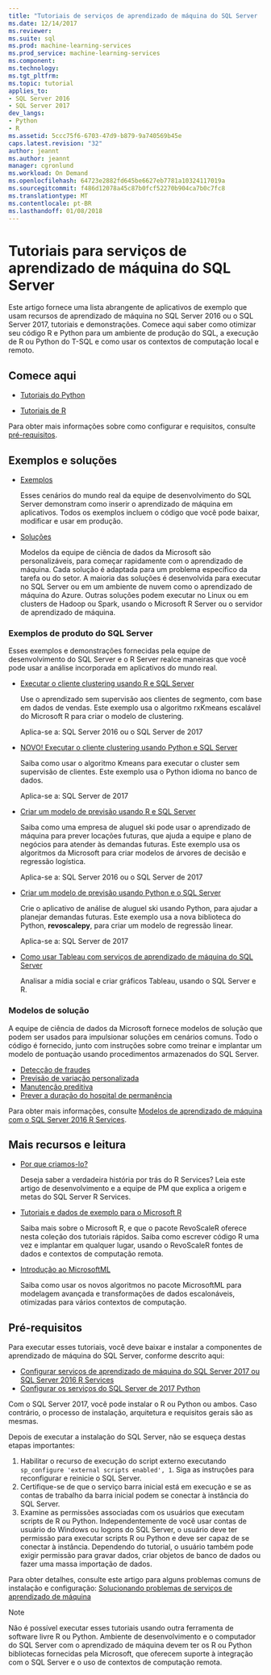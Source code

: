 ```yaml
---
title: "Tutoriais de serviços de aprendizado de máquina do SQL Server | Microsoft Docs"
ms.date: 12/14/2017
ms.reviewer: 
ms.suite: sql
ms.prod: machine-learning-services
ms.prod_service: machine-learning-services
ms.component: 
ms.technology: 
ms.tgt_pltfrm: 
ms.topic: tutorial
applies_to:
- SQL Server 2016
- SQL Server 2017
dev_langs:
- Python
- R
ms.assetid: 5ccc75f6-6703-47d9-b879-9a740569b45e
caps.latest.revision: "32"
author: jeannt
ms.author: jeannt
manager: cgronlund
ms.workload: On Demand
ms.openlocfilehash: 64723e2882fd645be6627eb7781a10324117019a
ms.sourcegitcommit: f486d12078a45c87b0fcf52270b904ca7b0c7fc8
ms.translationtype: MT
ms.contentlocale: pt-BR
ms.lasthandoff: 01/08/2018
---
```

# <a name="tutorials-for-sql-server-machine-learning-services"></a>Tutoriais para serviços de aprendizado de máquina do SQL Server

Este artigo fornece uma lista abrangente de aplicativos de exemplo que usam recursos de aprendizado de máquina no SQL Server 2016 ou o SQL Server 2017, tutoriais e demonstrações. Comece aqui saber como otimizar seu código R e Python para um ambiente de produção do SQL, a execução de R ou Python do T-SQL e como usar os contextos de computação local e remoto.

## <a name="start-here"></a>Comece aqui

+ [Tutoriais do Python](../tutorials/sql-server-python-tutorials.md)

+ [Tutoriais de R](../tutorials/sql-server-r-tutorials.md)

Para obter mais informações sobre como configurar e requisitos, consulte [pré-requisitos](#bkmk_prerequisites).

## <a name="samples-and-solutions"></a>Exemplos e soluções

+ [Exemplos](#bkmk_samples) 

    Esses cenários do mundo real da equipe de desenvolvimento do SQL Server demonstram como inserir o aprendizado de máquina em aplicativos. Todos os exemplos incluem o código que você pode baixar, modificar e usar em produção.

+ [Soluções](#bkmk_solutions) 

    Modelos da equipe de ciência de dados da Microsoft são personalizáveis, para começar rapidamente com o aprendizado de máquina. Cada solução é adaptada para um problema específico da tarefa ou do setor. A maioria das soluções é desenvolvida para executar no SQL Server ou em um ambiente de nuvem como o aprendizado de máquina do Azure. Outras soluções podem executar no Linux ou em clusters de Hadoop ou Spark, usando o Microsoft R Server ou o servidor de aprendizado de máquina.

### <a name ="bkmk_samples"></a>Exemplos de produto do SQL Server

Esses exemplos e demonstrações fornecidas pela equipe de desenvolvimento do SQL Server e o R Server realce maneiras que você pode usar a análise incorporada em aplicativos do mundo real.

+ [Executar o cliente clustering usando R e SQL Server](https://microsoft.github.io/sql-ml-tutorials/R/customerclustering/)

  Use o aprendizado sem supervisão aos clientes de segmento, com base em dados de vendas. Este exemplo usa o algoritmo rxKmeans escalável do Microsoft R para criar o modelo de clustering. 
  
  Aplica-se a: SQL Server 2016 ou o SQL Server de 2017

+ [NOVO! Executar o cliente clustering usando Python e SQL Server](https://microsoft.github.io/sql-ml-tutorials/python/customerclustering/)

    Saiba como usar o algoritmo Kmeans para executar o cluster sem supervisão de clientes. Este exemplo usa o Python idioma no banco de dados.
    
    Aplica-se a: SQL Server de 2017

+ [Criar um modelo de previsão usando R e SQL Server](https://microsoft.github.io/sql-ml-tutorials/R/rentalprediction)

  Saiba como uma empresa de aluguel ski pode usar o aprendizado de máquina para prever locações futuras, que ajuda a equipe e plano de negócios para atender às demandas futuras. Este exemplo usa os algoritmos da Microsoft para criar modelos de árvores de decisão e regressão logística. 
  
  Aplica-se a: SQL Server 2016 ou o SQL Server de 2017

+ [Criar um modelo de previsão usando Python e o SQL Server](https://microsoft.github.io/sql-ml-tutorials/python/rentalprediction/)

   Crie o aplicativo de análise de aluguel ski usando Python, para ajudar a planejar demandas futuras. Este exemplo usa a nova biblioteca do Python, **revoscalepy**, para criar um modelo de regressão linear.
   
   Aplica-se a: SQL Server de 2017

+ [Como usar Tableau com serviços de aprendizado de máquina do SQL Server](https://blogs.msdn.microsoft.com/mlserver/2017/12/14/how-to-use-tableau-with-sql-server-machine-learning-services-with-r-and-python/)

    Analisar a mídia social e criar gráficos Tableau, usando o SQL Server e R.

### <a name="bkmk_solutions"></a>Modelos de solução

A equipe de ciência de dados da Microsoft fornece modelos de solução que podem ser usados para impulsionar soluções em cenários comuns. Todo o código é fornecido, junto com instruções sobre como treinar e implantar um modelo de pontuação usando procedimentos armazenados do SQL Server.

+ [Detecção de fraudes](https://gallery.cortanaanalytics.com/Tutorial/Online-Fraud-Detection-Template-with-SQL-Server-R-Services-1)
+ [Previsão de variação personalizada](https://gallery.cortanaanalytics.com/Tutorial/Customer-Churn-Prediction-Template-with-SQL-Server-R-Services-1)
+ [Manutenção preditiva](https://gallery.cortanaanalytics.com/Tutorial/Predictive-Maintenance-Template-with-SQL-Server-R-Services-1)
+ [Prever a duração do hospital de permanência](https://gallery.cortanaintelligence.com/Solution/Predicting-Length-of-Stay-in-Hospitals-1)

Para obter mais informações, consulte [Modelos de aprendizado de máquina com o SQL Server 2016 R Services](https://blogs.technet.microsoft.com/machinelearning/2016/03/23/machine-learning-templates-with-sql-server-2016-r-services/).

## <a name="more-resources-and-reading"></a>Mais recursos e leitura

+ [Por que criamos-lo?](https://blogs.msdn.microsoft.com/sqlserverstorageengine/2017/01/10/sql-server-r-services-why-did-we-build-it/)

    Deseja saber a verdadeira história por trás do R Services? Leia este artigo de desenvolvimento e a equipe de PM que explica a origem e metas do SQL Server R Services.

+ [Tutoriais e dados de exemplo para o Microsoft R](https://docs.microsoft.com/machine-learning-server/r/tutorial-introduction)

    Saiba mais sobre o Microsoft R, e que o pacote RevoScaleR oferece nesta coleção dos tutoriais rápidos. Saiba como escrever código R uma vez e implantar em qualquer lugar, usando o RevoScaleR fontes de dados e contextos de computação remota.

+ [Introdução ao MicrosoftML](https://docs.microsoft.com/machine-learning-server/r/concept-what-is-the-microsoftml-package)

  Saiba como usar os novos algoritmos no pacote MicrosoftML para modelagem avançada e transformações de dados escalonáveis, otimizadas para vários contextos de computação.

## <a name="bkmk_Prerequisites"></a>Pré-requisitos

Para executar esses tutoriais, você deve baixar e instalar a componentes de aprendizado de máquina do SQL Server, conforme descrito aqui:

+ [Configurar serviços de aprendizado de máquina do SQL Server 2017 ou SQL Server 2016 R Services](../r/set-up-sql-server-r-services-in-database.md)
+ [Configurar os serviços do SQL Server de 2017 Python](../python/setup-python-machine-learning-services.md)

Com o SQL Server 2017, você pode instalar o R ou Python ou ambos. Caso contrário, o processo de instalação, arquitetura e requisitos gerais são as mesmas.

Depois de executar a instalação do SQL Server, não se esqueça destas etapas importantes:

1. Habilitar o recurso de execução do script externo executando `sp_configure 'external scripts enabled', 1`. Siga as instruções para reconfigurar e reinicie o SQL Server.
2. Certifique-se de que o serviço barra inicial está em execução e se as contas de trabalho da barra inicial podem se conectar à instância do SQL Server.
3. Examine as permissões associadas com os usuários que executam scripts de R ou Python. Independentemente de você usar contas de usuário do Windows ou logons do SQL Server, o usuário deve ter permissão para executar scripts R ou Python e deve ser capaz de se conectar à instância. Dependendo do tutorial, o usuário também pode exigir permissão para gravar dados, criar objetos de banco de dados ou fazer uma massa importação de dados.

Para obter detalhes, consulte este artigo para alguns problemas comuns de instalação e configuração: [Solucionando problemas de serviços de aprendizado de máquina](../machine-learning-troubleshooting-faq.md)

> [!NOTE]
> Não é possível executar esses tutoriais usando outra ferramenta de software livre R ou Python. Ambiente de desenvolvimento e o computador do SQL Server com o aprendizado de máquina devem ter os R ou Python bibliotecas fornecidas pela Microsoft, que oferecem suporte à integração com o SQL Server e o uso de contextos de computação remota.
